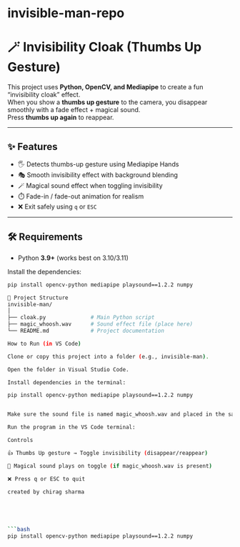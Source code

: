 # invisible-man-repo
# 🪄 Invisibility Cloak (Thumbs Up Gesture)

This project uses **Python, OpenCV, and Mediapipe** to create a fun “invisibility cloak” effect.  
When you show a **thumbs up gesture** to the camera, you disappear smoothly with a fade effect + magical sound.  
Press **thumbs up again** to reappear.  

---

## ✨ Features

- 🖐️ Detects thumbs-up gesture using Mediapipe Hands  
- 🎭 Smooth invisibility effect with background blending  
- 🪄 Magical sound effect when toggling invisibility  
- ⏱️ Fade-in / fade-out animation for realism  
- ❌ Exit safely using `q` or `ESC`  

---

## 🛠️ Requirements

- Python **3.9+** (works best on 3.10/3.11)  

Install the dependencies:

```bash
pip install opencv-python mediapipe playsound==1.2.2 numpy

📂 Project Structure
invisible-man/
│
├── cloak.py              # Main Python script
├── magic_whoosh.wav      # Sound effect file (place here)
└── README.md             # Project documentation

How to Run (in VS Code)

Clone or copy this project into a folder (e.g., invisible-man).

Open the folder in Visual Studio Code.

Install dependencies in the terminal:

pip install opencv-python mediapipe playsound==1.2.2 numpy


Make sure the sound file is named magic_whoosh.wav and placed in the same folder as cloak.py.

Run the program in the VS Code terminal:

Controls

👍 Thumbs Up gesture → Toggle invisibility (disappear/reappear)

🎵 Magical sound plays on toggle (if magic_whoosh.wav is present)

❌ Press q or ESC to quit

created by chirag sharma





```bash
pip install opencv-python mediapipe playsound==1.2.2 numpy
